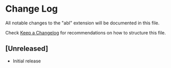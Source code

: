 # Change Log

All notable changes to the "abl" extension will be documented in this file.

Check [Keep a Changelog](http://keepachangelog.com/) for recommendations on how to structure this file.

## [Unreleased]

- Initial release